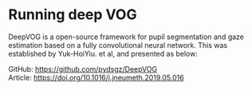 # Running deep VOG 
DeepVOG is a open-source framework for pupil segmentation and gaze estimation based on a fully convolutional neural network. This was established by Yuk-HoiYiu. et al, and presented as below: <br>

GitHub: https://github.com/pydsgz/DeepVOG <br>
Article: https://doi.org/10.1016/j.jneumeth.2019.05.016 
